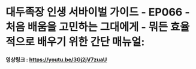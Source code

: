 # 대두족장 인생 서바이벌 가이드 - EP066 - 처음 배움을 고민하는 그대에게 - 뭐든 효율적으로 배우기 위한 간단 매뉴얼: 

**영상링크 : https://youtu.be/3Gj2jV7zuaU**
